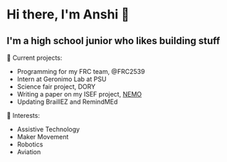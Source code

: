# Hi there, I'm Anshi 👋
## I'm a high school junior who likes building stuff

🔭 Current projects:
  - Programming for my FRC team, @FRC2539
  - Intern at Geronimo Lab at PSU
  - Science fair project, DORY
  - Writing a paper on my ISEF project, [NEMO](https://github.com/li-pearl/nemo)
  - Updating BraillEZ and RemindMEd

🌱 Interests:
  - Assistive Technology
  - Maker Movement
  - Robotics
  - Aviation

<!--
**li-pearl/li-pearl** is a ✨ _special_ ✨ repository because its `README.md` (this file) appears on your GitHub profile.

Here are some ideas to get you started:

- 🔭 I’m currently working on ...
- 🌱 I’m currently learning ...
- 👯 I’m looking to collaborate on ...
- 🤔 I’m looking for help with ...
- 💬 Ask me about ...
- 📫 How to reach me: ...
- 😄 Pronouns: ...
- ⚡ Fun fact: ...
-->
